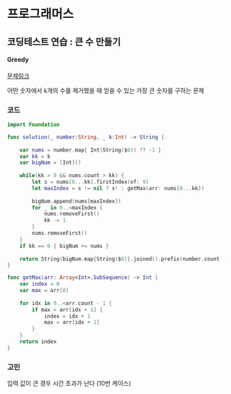 # 프로그래머스

## 코딩테스트 연습 :  큰 수 만들기
#### Greedy

[문제링크](https://programmers.co.kr/learn/courses/30/lessons/42883)

 어떤 숫자에서 k개의 수를 제거했을 때 얻을 수 있는 가장 큰 숫자를 구하는 문제


### 코드

```swift
import Foundation

func solution(_ number:String, _ k:Int) -> String {
    
    var nums = number.map{ Int(String($0)) ?? -1 }
    var kk = k
    var bigNum = [Int]()
    
    while(kk > 0 && nums.count > kk) {
        let s = nums[0...kk].firstIndex(of: 9)
        let maxIndex = s != nil ? s! : getMax(arr: nums[0...kk])
        
        bigNum.append(nums[maxIndex])
        for _ in 0..<maxIndex {
            nums.removeFirst()
            kk -= 1
        }
        nums.removeFirst()
    }
    if kk == 0 { bigNum += nums }
    
    return String(bigNum.map{String($0)}.joined().prefix(number.count - k))
}

func getMax(arr: Array<Int>.SubSequence) -> Int {
    var index = 0
    var max = arr[0]
    
    for idx in 0..<arr.count - 1 {
        if max < arr[idx + 1] {
            index = idx + 1
            max = arr[idx + 1]
        }
    }
    return index
}
```

### 고민

입력 값이 큰 경우 시간 초과가 난다 (10번 케이스)

